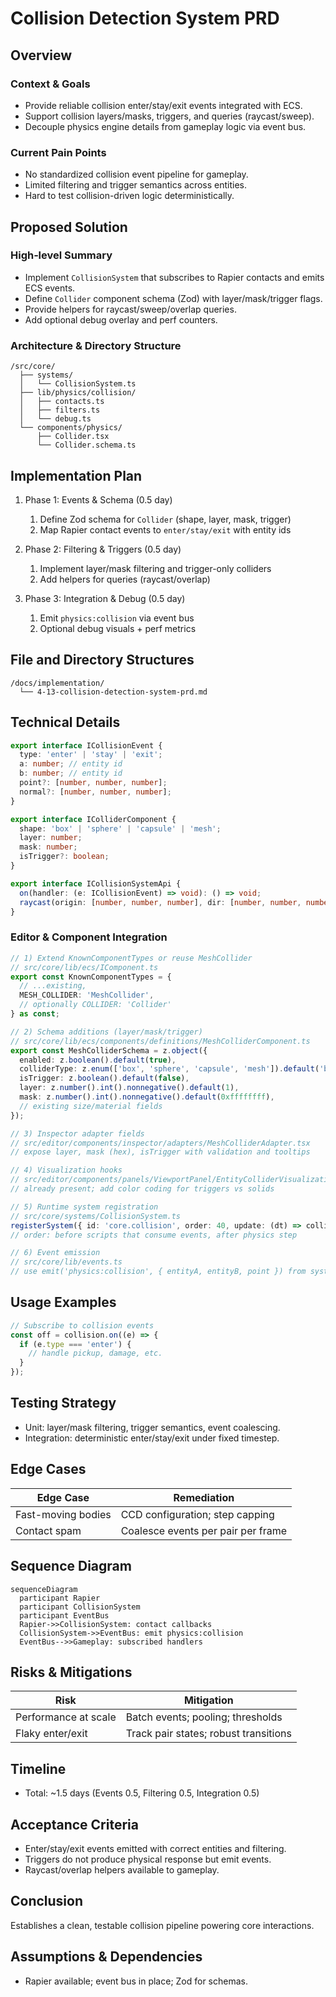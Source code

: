 # Collision Detection System PRD

## Overview

### Context & Goals

- Provide reliable collision enter/stay/exit events integrated with ECS.
- Support collision layers/masks, triggers, and queries (raycast/sweep).
- Decouple physics engine details from gameplay logic via event bus.

### Current Pain Points

- No standardized collision event pipeline for gameplay.
- Limited filtering and trigger semantics across entities.
- Hard to test collision-driven logic deterministically.

## Proposed Solution

### High‑level Summary

- Implement `CollisionSystem` that subscribes to Rapier contacts and emits ECS events.
- Define `Collider` component schema (Zod) with layer/mask/trigger flags.
- Provide helpers for raycast/sweep/overlap queries.
- Add optional debug overlay and perf counters.

### Architecture & Directory Structure

```
/src/core/
  ├── systems/
  │   └── CollisionSystem.ts
  ├── lib/physics/collision/
  │   ├── contacts.ts
  │   ├── filters.ts
  │   └── debug.ts
  └── components/physics/
      ├── Collider.tsx
      └── Collider.schema.ts
```

## Implementation Plan

1. Phase 1: Events & Schema (0.5 day)

   1. Define Zod schema for `Collider` (shape, layer, mask, trigger)
   2. Map Rapier contact events to `enter/stay/exit` with entity ids

2. Phase 2: Filtering & Triggers (0.5 day)

   1. Implement layer/mask filtering and trigger-only colliders
   2. Add helpers for queries (raycast/overlap)

3. Phase 3: Integration & Debug (0.5 day)
   1. Emit `physics:collision` via event bus
   2. Optional debug visuals + perf metrics

## File and Directory Structures

```
/docs/implementation/
  └── 4-13-collision-detection-system-prd.md
```

## Technical Details

```ts
export interface ICollisionEvent {
  type: 'enter' | 'stay' | 'exit';
  a: number; // entity id
  b: number; // entity id
  point?: [number, number, number];
  normal?: [number, number, number];
}

export interface IColliderComponent {
  shape: 'box' | 'sphere' | 'capsule' | 'mesh';
  layer: number;
  mask: number;
  isTrigger?: boolean;
}

export interface ICollisionSystemApi {
  on(handler: (e: ICollisionEvent) => void): () => void;
  raycast(origin: [number, number, number], dir: [number, number, number], max?: number): unknown;
}
```

### Editor & Component Integration

```ts
// 1) Extend KnownComponentTypes or reuse MeshCollider
// src/core/lib/ecs/IComponent.ts
export const KnownComponentTypes = {
  // ...existing,
  MESH_COLLIDER: 'MeshCollider',
  // optionally COLLIDER: 'Collider'
} as const;

// 2) Schema additions (layer/mask/trigger)
// src/core/lib/ecs/components/definitions/MeshColliderComponent.ts
export const MeshColliderSchema = z.object({
  enabled: z.boolean().default(true),
  colliderType: z.enum(['box', 'sphere', 'capsule', 'mesh']).default('box'),
  isTrigger: z.boolean().default(false),
  layer: z.number().int().nonnegative().default(1),
  mask: z.number().int().nonnegative().default(0xffffffff),
  // existing size/material fields
});

// 3) Inspector adapter fields
// src/editor/components/inspector/adapters/MeshColliderAdapter.tsx
// expose layer, mask (hex), isTrigger with validation and tooltips

// 4) Visualization hooks
// src/editor/components/panels/ViewportPanel/EntityColliderVisualization.tsx
// already present; add color coding for triggers vs solids

// 5) Runtime system registration
// src/core/systems/CollisionSystem.ts
registerSystem({ id: 'core.collision', order: 40, update: (dt) => collisionSystem.update(dt) });
// order: before scripts that consume events, after physics step

// 6) Event emission
// src/core/lib/events.ts
// use emit('physics:collision', { entityA, entityB, point }) from system callbacks
```

## Usage Examples

```ts
// Subscribe to collision events
const off = collision.on((e) => {
  if (e.type === 'enter') {
    // handle pickup, damage, etc.
  }
});
```

## Testing Strategy

- Unit: layer/mask filtering, trigger semantics, event coalescing.
- Integration: deterministic enter/stay/exit under fixed timestep.

## Edge Cases

| Edge Case          | Remediation                        |
| ------------------ | ---------------------------------- |
| Fast-moving bodies | CCD configuration; step capping    |
| Contact spam       | Coalesce events per pair per frame |

## Sequence Diagram

```mermaid
sequenceDiagram
  participant Rapier
  participant CollisionSystem
  participant EventBus
  Rapier->>CollisionSystem: contact callbacks
  CollisionSystem->>EventBus: emit physics:collision
  EventBus-->>Gameplay: subscribed handlers
```

## Risks & Mitigations

| Risk                 | Mitigation                            |
| -------------------- | ------------------------------------- |
| Performance at scale | Batch events; pooling; thresholds     |
| Flaky enter/exit     | Track pair states; robust transitions |

## Timeline

- Total: ~1.5 days (Events 0.5, Filtering 0.5, Integration 0.5)

## Acceptance Criteria

- Enter/stay/exit events emitted with correct entities and filtering.
- Triggers do not produce physical response but emit events.
- Raycast/overlap helpers available to gameplay.

## Conclusion

Establishes a clean, testable collision pipeline powering core interactions.

## Assumptions & Dependencies

- Rapier available; event bus in place; Zod for schemas.
